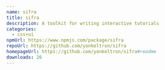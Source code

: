 ```yaml
---
name: sifra
title: sifra
description: A toolkit for writing interactive tutorials
categories:
  - css+ui
npmUrl: https://www.npmjs.com/package/sifra
repoUrl: https://github.com/yonkeltron/sifra
homepageUrl: https://github.com/yonkeltron/sifra#readme
downloads: 26
---
```

